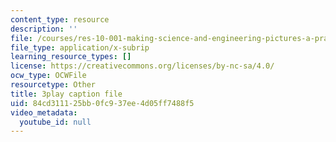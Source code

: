```yaml
---
content_type: resource
description: ''
file: /courses/res-10-001-making-science-and-engineering-pictures-a-practical-guide-to-presenting-your-work-spring-2016/84cd311125bb0fc937ee4d05ff7488f5_pygr71mFnvo.srt
file_type: application/x-subrip
learning_resource_types: []
license: https://creativecommons.org/licenses/by-nc-sa/4.0/
ocw_type: OCWFile
resourcetype: Other
title: 3play caption file
uid: 84cd3111-25bb-0fc9-37ee-4d05ff7488f5
video_metadata:
  youtube_id: null
---
```

